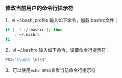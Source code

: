### 修改当前用户的命令行提示符
1、vi ~/.bash_profile 输入如下命令，加载.bashrc文件：
```bash
if [ -f ~/.bashrc ]; then
    . ~/.bashrc
fi
```
2、vi ~/.bashrc 输入如下命令，设置命令行提示符：
``` bash
PS1="[\u@\h \W]\$" 
```
3、可以使用```echo $PS1```查看当前命令行提示符